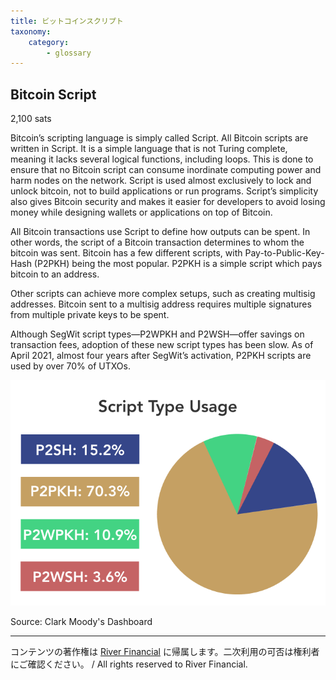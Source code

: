 ```yaml
---
title: ビットコインスクリプト
taxonomy:
    category:
        - glossary
---
```


## Bitcoin Script
2,100 sats

Bitcoin’s scripting language is simply called Script. All Bitcoin scripts are written in Script. It is a simple language that is not Turing complete, meaning it lacks several logical functions, including loops. This is done to ensure that no Bitcoin script can consume inordinate computing power and harm nodes on the network.
Script is used almost exclusively to lock and unlock bitcoin, not to build applications or run programs. Script’s simplicity also gives Bitcoin security and makes it easier for developers to avoid losing money while designing wallets or applications on top of Bitcoin.

All Bitcoin transactions use Script to define how outputs can be spent. In other words, the script of a Bitcoin transaction determines to whom the bitcoin was sent. Bitcoin has a few different scripts, with Pay-to-Public-Key-Hash (P2PKH) being the most popular. P2PKH is a simple script which pays bitcoin to an address.

Other scripts can achieve more complex setups, such as creating multisig addresses. Bitcoin sent to a multisig address requires multiple signatures from multiple private keys to be spent.

Although SegWit script types—P2WPKH and P2WSH—offer savings on transaction fees, adoption of these new script types has been slow. As of April 2021, almost four years after SegWit’s activation, P2PKH scripts are used by over 70% of UTXOs.

![](/_images/glossary-ha_1.png)

Source: Clark Moody's Dashboard

---
コンテンツの著作権は [River Financial](https://river.com/) に帰属します。二次利用の可否は権利者にご確認ください。 / All rights reserved to River Financial.
